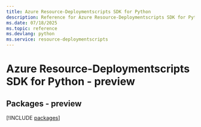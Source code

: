 ```yaml
---
title: Azure Resource-Deploymentscripts SDK for Python
description: Reference for Azure Resource-Deploymentscripts SDK for Python
ms.date: 07/18/2025
ms.topic: reference
ms.devlang: python
ms.service: resource-deploymentscripts
---
```

# Azure Resource-Deploymentscripts SDK for Python - preview
## Packages - preview
[!INCLUDE [packages](resource-deploymentscripts-index.md)]